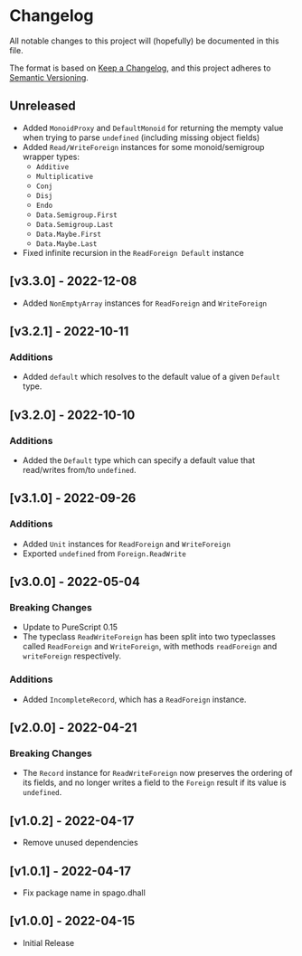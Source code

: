 # Changelog

All notable changes to this project will (hopefully) be documented in this file.

The format is based on [Keep a Changelog](https://keepachangelog.com/en/1.0.0/),
and this project adheres to [Semantic Versioning](https://semver.org/spec/v2.0.0.html).

## Unreleased

- Added `MonoidProxy` and `DefaultMonoid` for returning the mempty value when
trying to parse `undefined` (including missing object fields)
- Added `Read/WriteForeign` instances for some monoid/semigroup wrapper types:
	- `Additive`
	- `Multiplicative`
	- `Conj`
	- `Disj`
	- `Endo`
	- `Data.Semigroup.First`
	- `Data.Semigroup.Last`
	- `Data.Maybe.First`
	- `Data.Maybe.Last`
- Fixed infinite recursion in the `ReadForeign Default` instance

## [v3.3.0] - 2022-12-08

- Added `NonEmptyArray` instances for `ReadForeign` and `WriteForeign`

## [v3.2.1] - 2022-10-11

### Additions

- Added `default` which resolves to the default value of a given `Default` type.

## [v3.2.0] - 2022-10-10

### Additions

- Added the `Default` type which can specify a default value that read/writes
from/to `undefined`.

## [v3.1.0] - 2022-09-26

### Additions

- Added `Unit` instances for `ReadForeign` and `WriteForeign`
- Exported `undefined` from `Foreign.ReadWrite`

## [v3.0.0] - 2022-05-04

### Breaking Changes

- Update to PureScript 0.15
- The typeclass `ReadWriteForeign` has been split into two typeclasses called
`ReadForeign` and `WriteForeign`, with methods `readForeign` and `writeForeign`
respectively.

### Additions

- Added `IncompleteRecord`, which has a `ReadForeign` instance.

## [v2.0.0] - 2022-04-21

### Breaking Changes

- The `Record` instance for `ReadWriteForeign` now preserves the ordering of its
fields, and no longer writes a field to the `Foreign` result if its value is
`undefined`.

## [v1.0.2] - 2022-04-17

- Remove unused dependencies

## [v1.0.1] - 2022-04-17

- Fix package name in spago.dhall

## [v1.0.0] - 2022-04-15

- Initial Release
